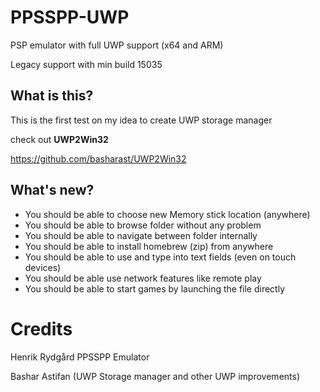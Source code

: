 # PPSSPP-UWP
PSP emulator with full UWP support (x64 and ARM)

Legacy support with min build 15035


## What is this?

This is the first test on my idea to create UWP storage manager

check out **UWP2Win32**

https://github.com/basharast/UWP2Win32


## What's new?

- You should be able to choose new Memory stick location (anywhere)
- You should be able to browse folder without any problem
- You should be able to navigate between folder internally
- You should be able to install homebrew (zip) from anywhere
- You should be able to use and type into text fields (even on touch devices)
- You should be able use network features like remote play
- You should be able to start games by launching the file directly


# Credits

Henrik Rydgård PPSSPP Emulator

Bashar Astifan (UWP Storage manager and other UWP improvements)